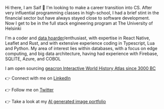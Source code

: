Hi there, I am Saif 👋  I'm looking to make a career transition into CS. After very influential programming classes in high-school, I had a brief stint in the financial sector but have always stayed close to software development. Now I get to be in the full stack engineering program at The University of Helsinki 

I'm a coder and [data hoarder](https://www.reddit.com/r/DataHoarder)/enthusiast, with expertise in React Native, Leaflet and Rust, and with extensive experience coding in Typescript, Lua and Python. My area of interest lies within databases, with a focus on edge computing, and big data architecture, having had experience with Firebase, SQLITE, Azure, and COBOL

I am open sourcing [geacron Interactive World History Atlas since 3000 BC](http://geacron.com)

👉 Connect with me on [LinkedIn](https://www.linkedin.com/in/saif-khayoon-12b53569/)

👉 Follow me on [Twitter](https://twitter.com/saifkhay)

👉 Take a look at my [AI generated image portfolio](https://creator.nightcafe.studio/u/SpacePatrice)
